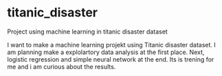 # titanic_disaster
Project using machine learning in titanic disaster dataset

I want to make a machine learning projekt using Titanic disaster dataset. I am planning make a explolartory data analysis at the first place. Next, logistic regression and simple neural network at the end. Its is trening for me and i am curious about the results.
